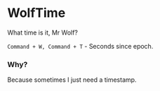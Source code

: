 # WolfTime

What time is it, Mr Wolf?

`Command + W, Command + T` - Seconds since epoch.

### Why?

Because sometimes I just need a timestamp.